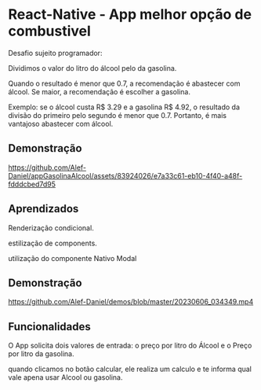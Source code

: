 
# React-Native - App melhor opção de combustivel

Desafio sujeito programador:

Dividimos o valor do litro do álcool pelo da gasolina.


Quando o resultado é menor que 0.7, a recomendação é abastecer
com álcool. Se maior, a recomendação é escolher a gasolina.


Exemplo: se o álcool custa R$ 3.29 e a gasolina R$ 4.92, o resultado
da divisão do primeiro pelo segundo é menor que 0.7. Portanto, é
mais vantajoso abastecer com álcool.


## Demonstração




https://github.com/Alef-Daniel/appGasolinaAlcool/assets/83924026/e7a33c61-eb10-4f40-a48f-fdddcbed7d95




## Aprendizados

Renderização condicional.

estilização de components.

utilização do componente Nativo Modal



## Demonstração

https://github.com/Alef-Daniel/demos/blob/master/20230606_034349.mp4
## Funcionalidades

O App solicita dois valores de entrada: o preço por litro do Álcool e o Preço por litro da gasolina.

quando clicamos no botão calcular, ele realiza um calculo e te informa qual vale apena usar Alcool ou gasolina.

